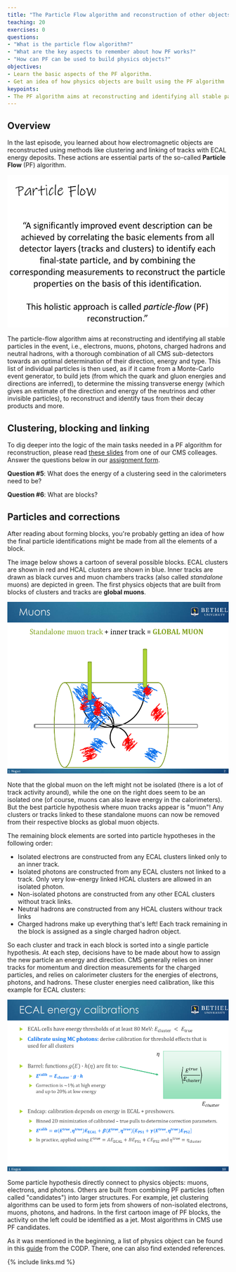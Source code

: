 ```yaml
---
title: "The Particle Flow algorithm and reconstruction of other objects"
teaching: 20
exercises: 0
questions:
- "What is the particle flow algorithm?"
- "What are the key aspects to remember about how PF works?"
- "How can PF can be used to build physics objects?"
objectives:
- Learn the basic aspects of the PF algorithm.
- Get an idea of how physics objects are built using the PF algorithm
keypoints:
- The PF algorithm aims at reconstructing and identifying all stable particles in the event, which can be later used to build other physics objects.
---
```


## Overview

In the last episode, you learned about how electromagnetic objects are reconstructed using methods like clustering and linking of tracks with ECAL energy deposits.  These actions are essential parts of the so-called **Particle Flow** (PF) algorithm.


<img src="../fig/pflow.png" width="600">

The particle-flow algorithm aims at reconstructing and identifying all stable particles in the event, i.e., electrons, muons, photons, charged hadrons and neutral hadrons, with a thorough combination of all CMS sub-detectors towards an optimal determination of their direction, energy and type. This list of individual particles is then used, as if it came from a Monte-Carlo event generator, to build jets (from which the quark and gluon energies and directions are inferred), to determine the missing transverse energy (which gives an estimate of the direction and energy of the neutrinos and other invisible particles), to reconstruct and identify taus from their decay products and more.

## Clustering, blocking and linking

To dig deeper into the logic of the main tasks needed in a PF algorithm for reconstruction, please read [these slides](../files/Askew_Clustering_Block.pdf) from one of our CMS colleages.  Answer the questions below in our [assignment form](https://forms.gle/sMyuLFiYJWRsUAew6).

**Question #5**:
What does the energy of a clustering seed in the calorimeters need to be?

**Question #6**:
What are blocks?

## Particles and corrections

After reading about forming blocks, you're probably getting an idea of how the final particle identifications might be made from all the elements of a block.

The image below shows a cartoon of several possible blocks. ECAL clusters are shown in red and HCAL clusters are shown in blue. Inner tracks are drawn as black curves and muon chambers tracks (also called *standalone* muons) are depicted in green. The first physics objects that are built from blocks of clusters and tracks are **global muons**.

<img src="../fig/muons.png" width="600">


Note that the global muon on the left might not be isolated (there is a lot of track activity around), while the one on the right does seem to be an isolated one (of course, muons can also leave energy in the calorimeters). But the best particle hypothesis where muon tracks appear is "muon"! Any clusters or tracks linked to these standalone muons can now be removed from their respective blocks as global muon objects.

The remaining block elements are sorted into particle hypotheses in the following order:
 * Isolated electrons are constructed from any ECAL clusters linked only to an inner track.
 * Isolated photons are constructed from any ECAL clusters not linked to a track. Only very low-energy linked HCAL clusters are allowed in an isolated photon.
 * Non-isolated photons are constructed from any other ECAL clusters without track links.
 * Neutral hadrons are constructed from any HCAL clusters withour track links
 * Charged hadrons make up everything that's left! Each track remaining in the block is assigned as a single charged hadron object.

So each cluster and track in each block is sorted into a single particle hypothesis. At each step, decisions have to be made about how to assign the new particle an energy and direction. CMS generally relies on inner tracks for momentum and direction measurements for the charged particles, and relies on calorimeter clusters for the energies of electrons, photons, and hadrons. These cluster energies need calibration, like this example for ECAL clusters:

<img src="../fig/clustercalib.png" width="600">

Some particle hypothesis directly connect to physics objects: muons, electrons, and photons. Others are built from combining PF particles (often called "candidates") into larger structures. For example, jet clustering algorithms can be used to form jets from showers of non-isolated electrons, muons, photons, and hadrons. In the first cartoon image of PF blocks, the activity on the left could be identified as a jet. Most algorithms in CMS use PF candidates.

As it was mentioned in the beginning, a list of physics object can be found in this [guide](https://opendata.cern.ch/docs/cms-physics-objects-2011#list-of-cms-physics-objects) from the CODP.  There, one can also find extended references.



{% include links.md %}
